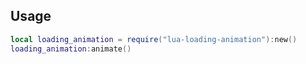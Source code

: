 ## Usage

```lua
local loading_animation = require("lua-loading-animation"):new()
loading_animation:animate()
```
